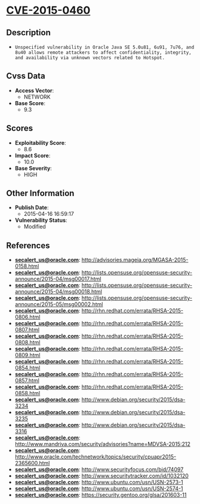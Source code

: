 
# [CVE-2015-0460](https://cve.mitre.org/cgi-bin/cvename.cgi?name=CVE-2015-0460)

## Description

- `Unspecified vulnerability in Oracle Java SE 5.0u81, 6u91, 7u76, and 8u40 allows remote attackers to affect confidentiality, integrity, and availability via unknown vectors related to Hotspot.`

## Cvss Data

- **Access Vector**:
  - NETWORK
- **Base Score**:
  - 9.3

## Scores

- **Exploitability Score**:
  - 8.6
- **Impact Score**:
  - 10.0
- **Base Severity**:
  - HIGH

## Other Information

- **Publish Date**:
  - 2015-04-16 16:59:17
- **Vulnerability Status**:
  - Modified

## References

- **secalert_us@oracle.com**: http://advisories.mageia.org/MGASA-2015-0158.html
- **secalert_us@oracle.com**: http://lists.opensuse.org/opensuse-security-announce/2015-04/msg00017.html
- **secalert_us@oracle.com**: http://lists.opensuse.org/opensuse-security-announce/2015-04/msg00018.html
- **secalert_us@oracle.com**: http://lists.opensuse.org/opensuse-security-announce/2015-05/msg00002.html
- **secalert_us@oracle.com**: http://rhn.redhat.com/errata/RHSA-2015-0806.html
- **secalert_us@oracle.com**: http://rhn.redhat.com/errata/RHSA-2015-0807.html
- **secalert_us@oracle.com**: http://rhn.redhat.com/errata/RHSA-2015-0808.html
- **secalert_us@oracle.com**: http://rhn.redhat.com/errata/RHSA-2015-0809.html
- **secalert_us@oracle.com**: http://rhn.redhat.com/errata/RHSA-2015-0854.html
- **secalert_us@oracle.com**: http://rhn.redhat.com/errata/RHSA-2015-0857.html
- **secalert_us@oracle.com**: http://rhn.redhat.com/errata/RHSA-2015-0858.html
- **secalert_us@oracle.com**: http://www.debian.org/security/2015/dsa-3234
- **secalert_us@oracle.com**: http://www.debian.org/security/2015/dsa-3235
- **secalert_us@oracle.com**: http://www.debian.org/security/2015/dsa-3316
- **secalert_us@oracle.com**: http://www.mandriva.com/security/advisories?name=MDVSA-2015:212
- **secalert_us@oracle.com**: http://www.oracle.com/technetwork/topics/security/cpuapr2015-2365600.html
- **secalert_us@oracle.com**: http://www.securityfocus.com/bid/74097
- **secalert_us@oracle.com**: http://www.securitytracker.com/id/1032120
- **secalert_us@oracle.com**: http://www.ubuntu.com/usn/USN-2573-1
- **secalert_us@oracle.com**: http://www.ubuntu.com/usn/USN-2574-1
- **secalert_us@oracle.com**: https://security.gentoo.org/glsa/201603-11
